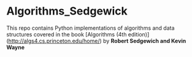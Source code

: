 # Algorithms_Sedgewick

This repo contains Python implementations of algorithms and data structures covered in the book [Algorithms (4th edition)]
(http://algs4.cs.princeton.edu/home/) by **Robert Sedgewich and Kevin Wayne**
